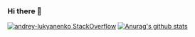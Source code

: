 ### Hi there 👋
[![andrey-lukyanenko StackOverflow](https://github-readme-stackoverflow.vercel.app/?userID=10996331)](https://stackoverflow.com/users/10996331/furkan-enes-kara)
[![Anurag's github stats](https://github-readme-stats.vercel.app/api?username=feneskara)](https://github.com/anuraghazra/github-readme-stats)

